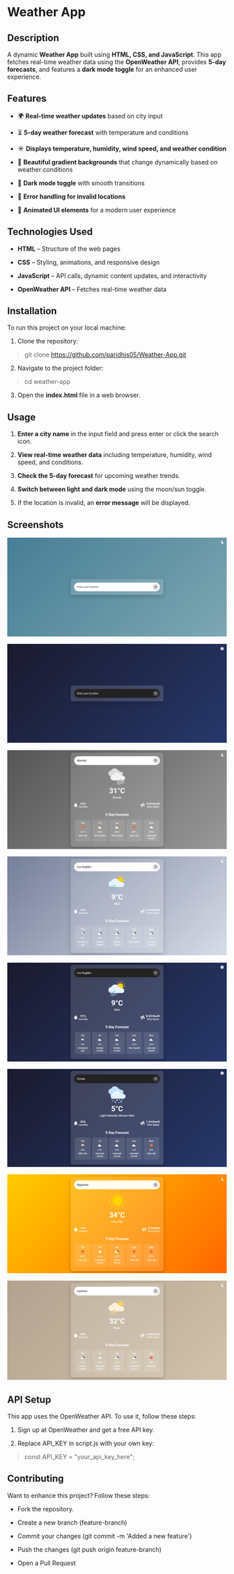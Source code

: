 # Weather App

## Description

A dynamic **Weather App** built using **HTML, CSS, and JavaScript**. This app fetches real-time weather data using the **OpenWeather API**, provides **5-day forecasts**, and features a **dark mode toggle** for an enhanced user experience.


## Features

- 🌍 **Real-time weather updates** based on city input

- ⏳ **5-day weather forecast** with temperature and conditions

- ☀️ **Displays temperature, humidity, wind speed, and weather condition**

- 🎨 **Beautiful gradient backgrounds** that change dynamically based on weather conditions

- 🌙 **Dark mode toggle** with smooth transitions

- 🔧 **Error handling for invalid locations**

- 📱 **Animated UI elements** for a modern user experience


## Technologies Used

- **HTML** – Structure of the web pages

- **CSS** – Styling, animations, and responsive design

- **JavaScript** – API calls, dynamic content updates, and interactivity

- **OpenWeather API** – Fetches real-time weather data


## Installation

To run this project on your local machine:

1. Clone the repository:

>git clone https://github.com/paridhis05/Weather-App.git

2. Navigate to the project folder:

>cd weather-app

3. Open the **index.html** file in a web browser.


## Usage

1. **Enter a city name** in the input field and press enter or click the search icon.

2. **View real-time weather data** including temperature, humidity, wind speed, and conditions.

3. **Check the 5-day forecast** for upcoming weather trends.

4. **Switch between light and dark mode** using the moon/sun toggle.

5. If the location is invalid, an **error message** will be displayed.


## Screenshots

![Weather App!](./assets/images/image1.png "Light Mode")

![Weather App!](./assets/images/image2.png "Dark Mode")

![Weather App!](./assets/images/image3.png "Smoke Weather(Light)")

![Weather App!](./assets/images/image4.png "Mist Weather(Light)")

![Weather App!](./assets/images/image5.png "Mist Weather(Dark)")

![Weather App!](./assets/images/image6.png "Rain Weather(Dark)")

![Weather App!](./assets/images/image7.png "Clear Weather(Light)")

![Weather App!](./assets/images/image8.png "Haze Weather(Light)")


## API Setup

This app uses the OpenWeather API. To use it, follow these steps:

1. Sign up at OpenWeather and get a free API key.

2. Replace API_KEY in script.js with your own key:
>const API_KEY = "your_api_key_here";


## Contributing

Want to enhance this project? Follow these steps:

- Fork the repository.

- Create a new branch (feature-branch)

- Commit your changes (git commit -m 'Added a new feature')

- Push the changes (git push origin feature-branch)

- Open a Pull Request